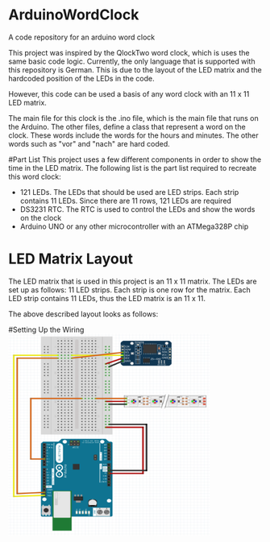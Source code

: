 # ArduinoWordClock
A code repository for an arduino word clock

This project was inspired by the QlockTwo word clock, which is uses the same basic code logic.
Currently, the only language that is supported with this repository is German. 
This is due to the layout of the LED matrix and the hardcoded position of the LEDs in the code.

However, this code can be used a basis of any word clock with an 11 x 11 LED matrix.

The main file for this clock is the .ino file, which is the main file that runs on the Arduino.
The other files, define a class that represent a word on the clock. 
These words include the words for the hours and minutes. 
The other words such as "vor" and "nach" are hard coded.

#Part List
This project uses a few different components in order to show the time in the LED matrix.
The following list is the part list required to recreate this word clock:
- 121 LEDs. The LEDs that should be used are LED strips. Each strip contains 11 LEDs. Since there are 11 rows, 121 LEDs are required
- DS3231 RTC. The RTC is used to control the LEDs and show the words on the clock
- Arduino UNO or any other microcontroller with an ATMega328P chip

# LED Matrix Layout
The LED matrix that is used in this project is an 11 x 11 matrix. 
The LEDs are set up as follows:
11 LED strips. Each strip is one row for the matrix. 
Each LED strip contains 11 LEDs, thus the LED matrix is an 11 x 11.

The above described layout looks as follows:


#Setting Up the Wiring 
<img src="https://github.com/Felix-Seip/ArduinoWordClock/blob/master/images/wiring-layout.png" data-canonical-src="https://github.com/Felix-Seip/ArduinoWordClock/blob/master/images/wiring-layout.png" width="400" height="400" />

